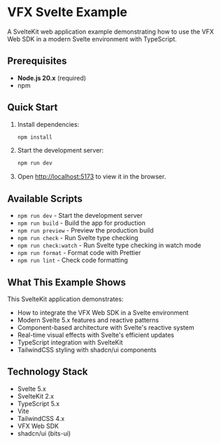 # VFX Svelte Example

A SvelteKit web application example demonstrating how to use the VFX Web SDK in a modern Svelte environment with TypeScript.

## Prerequisites

- **Node.js 20.x** (required)
- npm

## Quick Start

1. Install dependencies:
   ```bash
   npm install
   ```

2. Start the development server:
   ```bash
   npm run dev
   ```

3. Open [http://localhost:5173](http://localhost:5173) to view it in the browser.

## Available Scripts

- `npm run dev` - Start the development server
- `npm run build` - Build the app for production
- `npm run preview` - Preview the production build
- `npm run check` - Run Svelte type checking
- `npm run check:watch` - Run Svelte type checking in watch mode
- `npm run format` - Format code with Prettier
- `npm run lint` - Check code formatting

## What This Example Shows

This SvelteKit application demonstrates:
- How to integrate the VFX Web SDK in a Svelte environment
- Modern Svelte 5.x features and reactive patterns
- Component-based architecture with Svelte's reactive system
- Real-time visual effects with Svelte's efficient updates
- TypeScript integration with SvelteKit
- TailwindCSS styling with shadcn/ui components

## Technology Stack

- Svelte 5.x
- SvelteKit 2.x
- TypeScript 5.x
- Vite
- TailwindCSS 4.x
- VFX Web SDK
- shadcn/ui (bits-ui)
